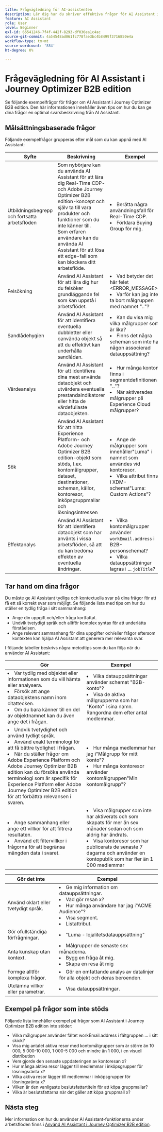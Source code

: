 ```yaml
---
title: Frågvägledning för AI-assistenten
description: Lär dig hur du skriver effektiva frågor för AI Assistant i Journey Optimizer B2B edition.
feature: AI Assistant
role: User
level: Beginner
exl-id: 65541246-7f4f-442f-8293-df036ea1c4ac
source-git-commit: 4a54548ad061fc778fae3bc4b8499f3716850e4a
workflow-type: tm+mt
source-wordcount: '884'
ht-degree: 0%

---
```


# Frågevägledning för AI Assistant i Journey Optimizer B2B edition

Se följande exempelfrågor för frågor om AI Assistant i Journey Optimizer B2B edition. Den här informationen innehåller även tips om hur du kan ge dina frågor en optimal svarsbeskrivning från AI Assistant.

## Målsättningsbaserade frågor

Följande exempelfrågor grupperas efter mål som du kan uppnå med AI Assistant:

| Syfte | Beskrivning | Exempel |
| --- | --- | --- |
| Utbildningsbegrepp och fortsatta arbetsflöden | Som nybörjare kan du använda AI Assistant för att lära dig Real-Time CDP- och Adobe Journey Optimizer B2B edition-koncept och själv ta till vara produkter och funktioner som du inte känner till. <br>Som erfaren användare kan du använda AI Assistant för att lösa ett edge-fall som kan blockera ditt arbetsflöde. | <li>Berätta några användningsfall för Real-Time CDP. <li>Förklara Buying Group för mig. |
| Felsökning | Använd AI Assistant för att lära dig hur du felsöker grundläggande fel som kan uppstå i arbetsflödet. | <li>Vad betyder det här felet &lt;ERROR_MESSAGE>? <li>Varför kan jag inte ta bort målgruppen med namnet &quot;..&quot;? |
| Sandlådehygien | Använd AI Assistant för att identifiera eventuella dubbletter eller oanvända objekt så att du effektivt kan underhålla sandlådan. | <li>Kan du visa mig vilka målgrupper som är lika? <li>Finns det några scheman som inte har någon associerad datauppsättning? |
| Värdeanalys | Använd AI Assistant för att identifiera dina mest använda dataobjekt och utvärdera eventuella prestandaindikatorer eller hitta de värdefullaste dataobjekten. | <li>Hur många konton finns i segmentdefinitionen &quot;..&quot;? <li>När aktiverades målgrupper på Experience Cloud målgrupper? |
| Sök | Använd AI Assistant för att hitta Experience Platform- och Adobe Journey Optimizer B2B edition-objekt som stöds, t.ex. kontomålgrupper, dataset, destinationer, scheman, källor, kontoresor, inköpsgruppmallar och lösningsintressen | <li>Ange de målgrupper som innehåller&quot;Luma&quot; i namnet som användes vid kontoresor. <li>Vilka attribut finns i XDM-schemat&quot;Luma: Custom Actions&quot;? |
| Effektanalys | Använd AI Assistant för att identifiera dataobjekt som har använts i vissa arbetsflöden, så att du kan bedöma effekten av eventuella ändringar. | <li>Vilka kontomålgrupper använder `workEmail.address` i B2B-personschemat? <li>Vilka datauppsättningar lagras i ... `jobTitle`? |

## Tar hand om dina frågor

Du måste ge AI Assistant tydliga och kontextuella svar på dina frågor för att få ett så korrekt svar som möjligt. Se följande lista med tips om hur du ställer en tydlig fråga i sitt sammanhang:

* Ange din uppgift och/eller fråga kortfattat.
* Undvik tvetydigt språk och alltför komplex syntax för att underlätta förståelsen.
* Ange relevant sammanhang för dina uppgifter och/eller frågor eftersom kontexten kan hjälpa AI Assistant att generera mer relevanta svar.

I följande tabeller beskrivs några metodtips som du kan följa när du använder AI Assistant:

| Gör | Exempel |
| --- | --- |
| <li>Var tydlig med objektet eller informationen som du vill hämta eller analysera. <li>Försök att ange dataobjektens namn inom citattecken. <li>Om du bara känner till en del av objektnamnet kan du även ange det i frågan. | <li>Vilka datauppsättningar använder schemat &quot;B2B-konto&quot;? <li>Visa de aktiva målgrupperna som har &quot;Konto&quot; i sina namn. Rangordna dem efter antal medlemmar. |
| <li>Undvik tvetydighet och använd tydligt språk. <li>Använd exakt terminologi för att få bättre tydlighet i frågan. <li>När du ställer frågor om Adobe Experience Platform och Adobe Journey Optimizer B2B edition kan du försöka använda terminologi som är specifik för Experience Platform eller Adobe Journey Optimizer B2B edition för att förbättra relevansen i svaren. | <li>Hur många medlemmar har jag i&quot;Målgrupp för mitt konto&quot;? <li>Hur många kontoresor använder kontomålgruppen&quot;Min kontomålgrupp&quot;? |
| <li>Ange sammanhang eller ange ett villkor för att filtrera resultaten. <li>Använd ett filtervillkor i frågorna för att begränsa mängden data i svaret. | <li>Visa målgrupper som inte har aktiverats och som skapats för mer än sex månader sedan och som aldrig har ändrats. <li>Visa kontoresor som har publicerats de senaste 7 dagarna och använder en kontopublik som har fler än 1 000 medlemmar |

| Gör det inte | Exempel |
| --- | --- |
| Använd oklart eller tvetydigt språk. | <li>Ge mig information om datauppsättningar. <li>Vad gör resan x? <li>Hur många användare har jag i&quot;ACME Audience&quot;? <li>Visa segment. <li>Listattribut. |
| Gör ofullständiga förfrågningar. | <li>&quot;Luma - lojalitetsdatauppsättning&quot; |
| Anta kunskap utan kontext. | <li>Målgrupper de senaste sex månaderna. <li>Bygg en fråga åt mig. <li>Skapa en resa åt mig |
| Formge alltför komplexa frågor. | <li>Gör en omfattande analys av datalinjer för alla objekt och deras beroenden. |
| Utelämna villkor eller parametrar. | <li>Visa datauppsättningar. |

## Exempel på frågor som inte stöds

Följande lista innehåller exempel på frågor som AI Assistant i Journey Optimizer B2B edition inte stöder:

* Vilka målgrupper använder fältet workEmail.address i fältgruppen ... i sitt skick? 
* Visa mig antalet aktiva resor med kontomålgrupper som är större än 10 000, 5 000-10 000, 1 000-5 000 och mindre än 1 000, i en visuell distribution
* Vem gjorde den senaste uppdateringen av kontoresan x?
* Hur många aktiva resor lägger till medlemmar i inköpsgrupper för lösningsränta x?
* Vilka aktiva resor lägger till medlemmar i inköpsgrupper för lösningsränta x?
* Vilken är den vanligaste beslutsfattartiteln för att köpa gruppmallar?
* Vilka är beslutsfattarna när det gäller att köpa gruppmall x?

## Nästa steg

Mer information om hur du använder AI Assistant-funktionerna under arbetsflöden finns i [Använd AI Assistant i Journey Optimizer B2B edition](./use-ai-assistant.md).

